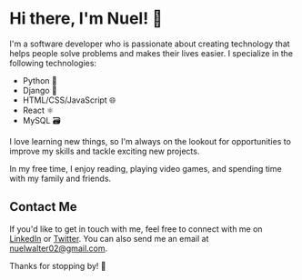 # Hi there, I'm Nuel! 👋

I'm a software developer who is passionate about creating technology that helps people solve problems and makes their lives easier. I specialize in the following technologies:

- Python 🐍
- Django 🎸
- HTML/CSS/JavaScript 🌐
- React ⚛️
- MySQL 🗃️

I love learning new things, so I'm always on the lookout for opportunities to improve my skills and tackle exciting new projects.

In my free time, I enjoy reading, playing video games, and spending time with my family and friends.

## Contact Me

If you'd like to get in touch with me, feel free to connect with me on [LinkedIn](https://www.linkedin.com/in/emmanuel-udo-walter-b15270244/) or [Twitter](https://twitter.com/thefirst_nuel/). You can also send me an email at nuelwalter02@gmail.com.

Thanks for stopping by! 👋

<!---
WalterNuel/WalterNuel is a ✨ special ✨ repository because its `README.md` (this file) appears on your GitHub profile.
You can click the Preview link to take a look at your changes.
--->
